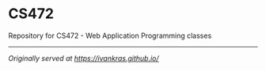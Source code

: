 # CS472
Repository for CS472 - Web Application Programming classes

------
_Originally served at https://ivankras.github.io/_